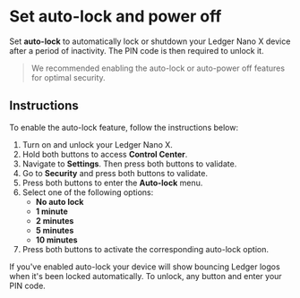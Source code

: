 # Set auto-lock and power off

Set **auto-lock** to automatically lock or shutdown your Ledger Nano X device after a period of inactivity. The PIN code is then required to unlock it.

>We recommended enabling the auto-lock or auto-power off features for optimal security.

## Instructions

To enable the auto-lock feature, follow the instructions below:

1.  Turn on and unlock your Ledger Nano X.
2.  Hold both buttons to access **Control Center**.
3.  Navigate to **Settings**. Then press both buttons to validate.
4.  Go to **Security** and press both buttons to validate.
5.  Press both buttons to enter the **Auto-lock** menu.
6.  Select one of the following options:
    -   **No auto lock**
    -   **1 minute**
    -   **2 minutes**
    -   **5 minutes**
    -   **10 minutes**
7.  Press both buttons to activate the corresponding auto-lock option.

If you've enabled auto-lock your device will show bouncing Ledger logos when it's been locked automatically. To unlock, any button and enter your PIN code.
